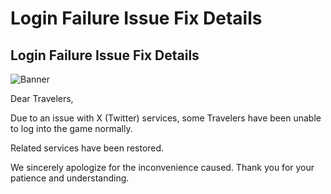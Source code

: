 # Login Failure Issue Fix Details
## Login Failure Issue Fix Details
![Banner](https://sdk.hoyoverse.com/upload/ann/2024/06/16/8e60989f6665a150a0e7020459098b25_1970293139124188468.jpg)

Dear Travelers,

Due to an issue with X (Twitter) services, some Travelers have been unable to log into the game normally.

Related services have been restored.

We sincerely apologize for the inconvenience caused. Thank you for your patience and understanding.
